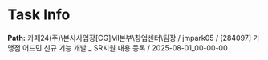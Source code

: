 # Task Info

**Path:** 카페24(주)\본사사업장\[CG]MI본부\창업센터\팀장 / jmpark05 / [284097] 가맹점 어드민 신규 기능 개발 _ SR지원 내용 등록 / 2025-08-01_00-00-00


